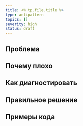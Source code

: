 ```yaml
---
title: <% tp.file.title %>
type: antipattern
topics: []
severity: high
status: draft
---
```


## Проблема
## Почему плохо
## Как диагностировать
## Правильное решение
## Примеры кода

